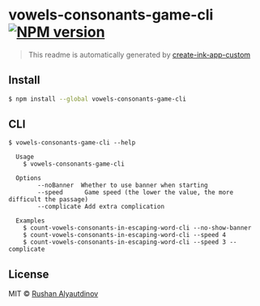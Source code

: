 # vowels-consonants-game-cli [![NPM version][npm-image]][npm-url]

> This readme is automatically generated by [create-ink-app-custom](https://github.com/akgondber/create-ink-app-custom)

## Install

```bash
$ npm install --global vowels-consonants-game-cli
```

## CLI

```
$ vowels-consonants-game-cli --help

  Usage
    $ vowels-consonants-game-cli

  Options
        --noBanner  Whether to use banner when starting
        --speed      Game speed (the lower the value, the more difficult the passage)
        --complicate Add extra complication

  Examples
    $ count-vowels-consonants-in-escaping-word-cli --no-show-banner
    $ count-vowels-consonants-in-escaping-word-cli --speed 4
    $ count-vowels-consonants-in-escaping-word-cli --speed 3 --complicate
```

## License

MIT © [Rushan Alyautdinov](https://github.com/akgondber)

[npm-image]: https://img.shields.io/npm/v/vowels-consonants-game-cli.svg?style=flat
[npm-url]: https://npmjs.org/package/vowels-consonants-game-cli
